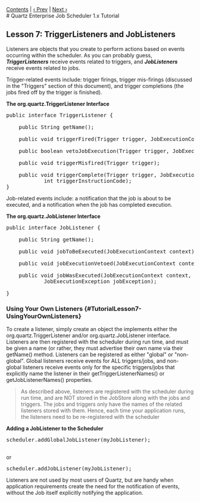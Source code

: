 <div class="secNavPanel"><a href="./">Contents</a> | <a href="/documentation/quartz-1.x/tutorials/TutorialLesson06">&lsaquo;&nbsp;Prev</a> | <a href="/documentation/quartz-1.x/tutorials/TutorialLesson08">Next&nbsp;&rsaquo;</a></div>
# Quartz Enterprise Job Scheduler 1.x Tutorial

## Lesson 7: TriggerListeners and JobListeners


Listeners are objects that you create to perform actions based on events occurring within the scheduler. As you
can probably guess, ***TriggerListeners*** receive events related to triggers, and ***JobListeners***
receive events related to jobs.

Trigger-related events include: trigger firings, trigger mis-firings (discussed in the "Triggers" section of this
document), and trigger completions (the jobs fired off by the trigger is finished).

**The org.quartz.TriggerListener Interface**


<pre>
public interface TriggerListener {

    public String getName();

    public void triggerFired(Trigger trigger, JobExecutionContext context);

    public boolean vetoJobExecution(Trigger trigger, JobExecutionContext context);

    public void triggerMisfired(Trigger trigger);

    public void triggerComplete(Trigger trigger, JobExecutionContext context,
            int triggerInstructionCode);
}
</pre>



Job-related events include: a notification that the job is about to be executed, and a notification when the job
has completed execution.

**The org.quartz.JobListener Interface**


<pre>
public interface JobListener {

    public String getName();

    public void jobToBeExecuted(JobExecutionContext context);

    public void jobExecutionVetoed(JobExecutionContext context);

    public void jobWasExecuted(JobExecutionContext context,
            JobExecutionException jobException);

}
</pre>



### Using Your Own Listeners {#TutorialLesson7-UsingYourOwnListeners}

To create a listener, simply create an object the implements either the org.quartz.TriggerListener and/or
org.quartz.JobListener interface. Listeners are then registered with the scheduler during run time, and must be given a
name (or rather, they must advertise their own name via their getName() method. Listeners can be registered as either
"global" or "non-global". Global listeners receive events for ALL triggers/jobs, and non-global listeners receive events
only for the specific triggers/jobs that explicitly name the listener in their getTriggerListenerNames() or
getJobListenerNames() properties.

<blockquote>
        As described above, listeners are registered with the scheduler during run time, and are NOT stored in
        the JobStore along with the jobs and triggers. The jobs and triggers only have the names of the related
        listeners stored with them. Hence, each time your application runs, the listeners need to be re-registered with
        the scheduler
</blockquote>

**Adding a JobListener to the Scheduler**


<pre>
scheduler.addGlobalJobListener(myJobListener);

</pre>

or

<pre>
scheduler.addJobListener(myJobListener);
</pre>



Listeners are not used by most users of Quartz, but are handy when application requirements create the need for
the notification of events, without the Job itself explicitly notifying the application.





